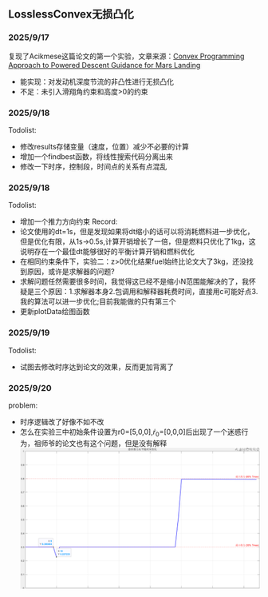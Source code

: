 ## LosslessConvex无损凸化
### 2025/9/17
复现了Acikmese这篇论文的第一个实验，文章来源：[Convex Programming Approach to Powered Descent Guidance for Mars Landing](https://arc.aiaa.org/doi/10.2514/1.27553)
- 能实现：对发动机深度节流的非凸性进行无损凸化
- 不足：未引入滑翔角约束和高度>0的约束
### 2025/9/18
Todolist:
- 修改results存储变量（速度，位置）减少不必要的计算
- 增加一个findbest函数，将线性搜索代码分离出来
- 修改一下时序，控制段，时间点的关系有点混乱
### 2025/9/18
Todolist:
- 增加一个推力方向约束
Record:
- 论文使用的dt=1s，但是发现如果将dt缩小的话可以将消耗燃料进一步优化，但是优化有限，从1s->0.5s,计算开销增长了一倍，但是燃料只优化了1kg，这说明存在一个最佳dt能够很好的平衡计算开销和燃料优化
- 在相同约束条件下，实验二：z>0优化结果fuel始终比论文大了3kg，还没找到原因，或许是求解器的问题?
- 求解问题任然需要很多时间，我觉得这已经不是缩小N范围能解决的了，我怀疑是三个原因：1.求解器本身2.包调用和解释器耗费时间，直接用c可能好点3.我的算法可以进一步优化;目前我能做的只有第三个
- 更新plotData绘图函数
### 2025/9/19
Todolist:
- 试图去修改时序达到论文的效果，反而更加背离了
### 2025/9/20
problem:
- 时序逻辑改了好像不如不改
- 怎么在实验三中初始条件设置为r0=[5,0,0],$\dot{r}_0$=[0,0,0]后出现了一个迷惑行为，祖师爷的论文也有这个问题，但是没有解释
![what fuck](./assets/实验三奇妙问题.png)